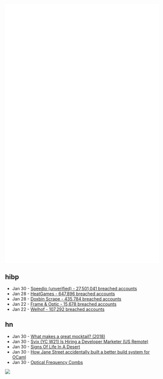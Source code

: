 ![Metrics](https://raw.githubusercontent.com/phixion/phixion/master/metrics.svg)

## hibp

<!--
for https://github.com/phixion/phixion/blob/main/.github/workflows/feeds.yml
-->
<!--START_SECTION:haveibeenpwnd-->
- Jan 30 - [Speedio (unverified) - 27,501,041 breached accounts](https://haveibeenpwned.com/PwnedWebsites#Speedio)
- Jan 28 - [HeatGames - 647,896 breached accounts](https://haveibeenpwned.com/PwnedWebsites#HeatGames)
- Jan 28 - [Doxbin Scrape - 435,784 breached accounts](https://haveibeenpwned.com/PwnedWebsites#DoxbinScrape)
- Jan 22 - [Frame & Optic - 15,678 breached accounts](https://haveibeenpwned.com/PwnedWebsites#FrameAndOptic)
- Jan 22 - [Welhof - 107,292 breached accounts](https://haveibeenpwned.com/PwnedWebsites#Welhof)
<!--END_SECTION:haveibeenpwnd-->

## hn

<!--
for https://github.com/phixion/phixion/blob/main/.github/workflows/feeds.yml
-->
<!--START_SECTION:hn-->
- Jan 30 - [What makes a great mocktail? (2018)](https://www.seriouseats.com/cocktail-science-mocktail-how-to-replicate-the-taste-of-alcohol-in-a-nonalcoholic-drink)
- Jan 30 - [Svix (YC W21) Is Hiring a Developer Marketer (US Remote)](https://www.svix.com/careers/)
- Jan 30 - [Signs Of Life In A Desert](https://www.noemamag.com/signs-of-life-in-a-desert-of-death/)
- Jan 30 - [How Jane Street accidentally built a better build system for OCaml](https://blog.janestreet.com/how-we-accidentally-built-a-better-build-system-for-ocaml-index/)
- Jan 30 - [Optical Frequency Combs](https://www.nist.gov/topics/physics/optical-frequency-combs)
<!--END_SECTION:hn-->

<!--
for https://yhype.me
-->
![](https://hit.yhype.me/github/profile?user_id=13013670)
